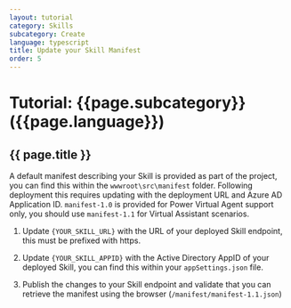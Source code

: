 ```yaml
---
layout: tutorial
category: Skills
subcategory: Create
language: typescript
title: Update your Skill Manifest
order: 5
---
```


# Tutorial: {{page.subcategory}} ({{page.language}})

## {{ page.title }}

A default manifest describing your Skill is provided as part of the project, you can find this within the `wwwroot\src\manifest` folder. Following deployment this requires updating with the deployment URL and Azure AD Application ID. `manifest-1.0` is provided for Power Virtual Agent support only, you should use `manifest-1.1` for Virtual Assistant scenarios.

1. Update `{YOUR_SKILL_URL}` with the URL of your deployed Skill endpoint, this must be prefixed with https.

1. Update `{YOUR_SKILL_APPID}` with the Active Directory AppID of your deployed Skill, you can find this within your `appSettings.json` file.

1. Publish the changes to your Skill endpoint and validate that you can retrieve the manifest using the browser (`/manifest/manifest-1.1.json`)